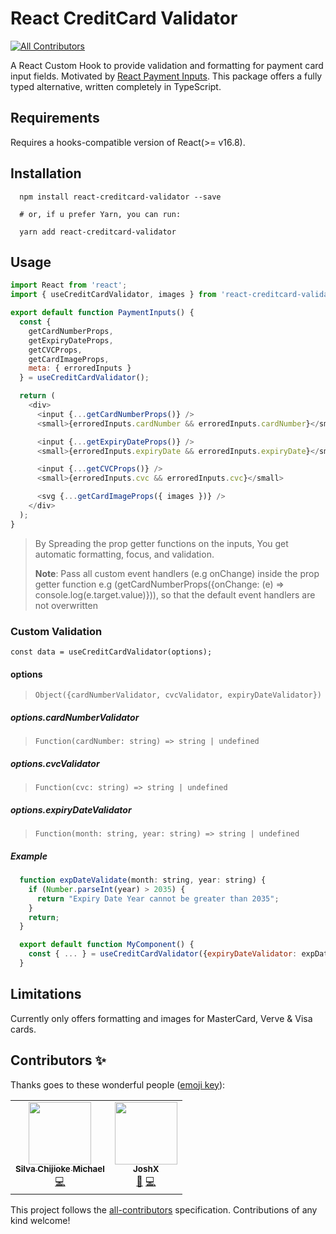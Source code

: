# React CreditCard Validator

<!-- ALL-CONTRIBUTORS-BADGE:START - Do not remove or modify this section -->

[![All Contributors](https://img.shields.io/badge/all_contributors-2-orange.svg?style=flat-square)](#contributors-)

<!-- ALL-CONTRIBUTORS-BADGE:END -->

A React Custom Hook to provide validation and formatting for payment card input fields. Motivated by [React Payment Inputs](https://github.com/medipass/react-payment-inputs). This package offers a fully typed alternative, written completely in TypeScript.

## Requirements

Requires a hooks-compatible version of React(>= v16.8).

## Installation

```text
  npm install react-creditcard-validator --save

  # or, if u prefer Yarn, you can run:

  yarn add react-creditcard-validator

```

## Usage

```js
import React from 'react';
import { useCreditCardValidator, images } from 'react-creditcard-validator';

export default function PaymentInputs() {
  const {
    getCardNumberProps,
    getExpiryDateProps,
    getCVCProps,
    getCardImageProps,
    meta: { erroredInputs }
  } = useCreditCardValidator();

  return (
    <div>
      <input {...getCardNumberProps()} />
      <small>{erroredInputs.cardNumber && erroredInputs.cardNumber}</small>

      <input {...getExpiryDateProps()} />
      <small>{erroredInputs.expiryDate && erroredInputs.expiryDate}</small>

      <input {...getCVCProps()} />
      <small>{erroredInputs.cvc && erroredInputs.cvc}</small>

      <svg {...getCardImageProps({ images })} />
    </div>
  );
}
```

> By Spreading the prop getter functions on the inputs, You get automatic formatting, focus, and validation.
>
> **Note**: Pass all custom event handlers (e.g onChange) inside the prop getter function e.g (getCardNumberProps({onChange: (e) => console.log(e.target.value)})), so that the default event handlers are not overwritten

### Custom Validation

`const data = useCreditCardValidator(options);`

#### options

> `Object({cardNumberValidator, cvcValidator, expiryDateValidator})`

##### options.cardNumberValidator

> `Function(cardNumber: string) => string | undefined`

##### options.cvcValidator

> `Function(cvc: string) => string | undefined`

##### options.expiryDateValidator

> `Function(month: string, year: string) => string | undefined`

##### Example

```js
  function expDateValidate(month: string, year: string) {
    if (Number.parseInt(year) > 2035) {
      return "Expiry Date Year cannot be greater than 2035";
    }
    return;
  }

  export default function MyComponent() {
    const { ... } = useCreditCardValidator({expiryDateValidator: expDateValidate);
  }

```

## Limitations

Currently only offers formatting and images for MasterCard, Verve & Visa cards.

## Contributors ✨

Thanks goes to these wonderful people ([emoji key](https://allcontributors.org/docs/en/emoji-key)):

<!-- ALL-CONTRIBUTORS-LIST:START - Do not remove or modify this section -->
<!-- prettier-ignore-start -->
<!-- markdownlint-disable -->
<table>
  <tr>
    <td align="center"><a href="http://chijiooke.netlify.app"><img src="https://avatars.githubusercontent.com/u/12538597?v=4?s=100" width="100px;" alt=""/><br /><sub><b>Silva Chijioke Michael</b></sub></a><br /><a href="https://github.com/abayomi1196/react-creditcard-validator/commits?author=chijiooke" title="Code">💻</a></td>
    <td align="center"><a href="http://www.joshx.dev"><img src="https://avatars.githubusercontent.com/u/29876804?v=4?s=100" width="100px;" alt=""/><br /><sub><b>JoshX</b></sub></a><br /><a href="https://github.com/abayomi1196/react-creditcard-validator/commits?author=JCalmCrasher" title="Documentation">📖</a> <a href="https://github.com/abayomi1196/react-creditcard-validator/commits?author=JCalmCrasher" title="Code">💻</a></td>
  </tr>
</table>

<!-- markdownlint-restore -->
<!-- prettier-ignore-end -->

<!-- ALL-CONTRIBUTORS-LIST:END -->

This project follows the [all-contributors](https://github.com/all-contributors/all-contributors) specification. Contributions of any kind welcome!
